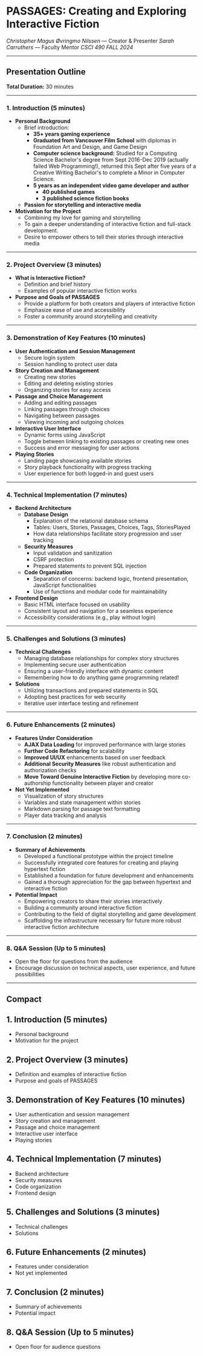 # PASSAGES: Creating and Exploring Interactive Fiction
*Christopher Magus Øvringmo Nilssen* —  Creator & Presenter
*Sarah Carruthers* — Faculty Mentor
*CSCI 490 FALL 2024*

---

## Presentation Outline

**Total Duration:** 30 minutes

---

### 1. Introduction (5 minutes)

- **Personal Background**
  - Brief introduction:
    - **35+ years gaming experience**
    - **Graduated from Vancouver Film School** with diplomas in Foundation Art and Design, and Game Design
    - **Computer science background:** Studied for a Computing Science Bachelor's degree from Sept 2016-Dec 2019 (actually failed Web Programming!), returned this Sept after five years of a Creative Writing Bachelor's to complete a Minor in Computer Science.
    - **5 years as an independent video game developer and author**
      - **40 published games**
      - **3 published science fiction books**
  - **Passion for storytelling and interactive media**
- **Motivation for the Project**
  - Combining my love for gaming and storytelling
  - To gain a deeper understanding of interactive fiction and full-stack development.
  - Desire to empower others to tell their stories through interactive media

---

### 2. Project Overview (3 minutes)

- **What is Interactive Fiction?**
  - Definition and brief history
  - Examples of popular interactive fiction works
- **Purpose and Goals of PASSAGES**
  - Provide a platform for both creators and players of interactive fiction
  - Emphasize ease of use and accessibility
  - Foster a community around storytelling and creativity

---

### 3. Demonstration of Key Features (10 minutes)

- **User Authentication and Session Management**
  - Secure login system
  - Session handling to protect user data
- **Story Creation and Management**
  - Creating new stories
  - Editing and deleting existing stories
  - Organizing stories for easy access
- **Passage and Choice Management**
  - Adding and editing passages
  - Linking passages through choices
  - Navigating between passages
  - Viewing incoming and outgoing choices
- **Interactive User Interface**
  - Dynamic forms using JavaScript
  - Toggle between linking to existing passages or creating new ones
  - Success and error messaging for user actions
- **Playing Stories**
  - Landing page showcasing available stories
  - Story playback functionality with progress tracking
  - User experience for both logged-in and guest users

---

### 4. Technical Implementation (7 minutes)

- **Backend Architecture**
  - **Database Design**
    - Explanation of the relational database schema
    - Tables: Users, Stories, Passages, Choices, Tags, StoriesPlayed
    - How data relationships facilitate story progression and user tracking
  - **Security Measures**
    - Input validation and sanitization
    - CSRF protection
    - Prepared statements to prevent SQL injection
  - **Code Organization**
    - Separation of concerns: backend logic, frontend presentation, JavaScript functionalities
    - Use of functions and modular code for maintainability
- **Frontend Design**
  - Basic HTML interface focused on usability
  - Consistent layout and navigation for a seamless experience
  - Accessibility considerations (e.g., play without login)

---

### 5. Challenges and Solutions (3 minutes)

- **Technical Challenges**
  - Managing database relationships for complex story structures
  - Implementing secure user authentication
  - Ensuring a user-friendly interface with dynamic content
  - Remembering how to do anything game programming related!
- **Solutions**
  - Utilizing transactions and prepared statements in SQL
  - Adopting best practices for web security
  - Iterative user interface testing and refinement

---

### 6. Future Enhancements (2 minutes)

- **Features Under Consideration**
  - **AJAX Data Loading** for improved performance with large stories
  - **Further Code Refactoring** for scalability
  - **Improved UI/UX** enhancements based on user feedback
  - **Additional Security Measures** like robust authentication and authorization checks
  - **Move Toward Genuine Interactive Fiction** by developing more co-authorship functionality between player and creator
- **Not Yet Implemented**
  - Visualization of story structures
  - Variables and state management within stories
  - Markdown parsing for passage text formatting
  - Player data tracking and analysis

---

### 7. Conclusion (2 minutes)

- **Summary of Achievements**
  - Developed a functional prototype within the project timeline
  - Successfully integrated core features for creating and playing hypertext fiction
  - Established a foundation for future development and enhancements
  - Gained a thorough appreciation for the gap between hypertext and interactive fiction
- **Potential Impact**
  - Empowering creators to share their stories interactively
  - Building a community around interactive fiction
  - Contributing to the field of digital storytelling and game development
  - Scaffolding the infrastructure necessary for future more robust interactive fiction architecture

---

### 8. Q&A Session (Up to 5 minutes)

- Open the floor for questions from the audience
- Encourage discussion on technical aspects, user experience, and future possibilities

---

## Compact
## 1. Introduction (5 minutes)
- Personal background
- Motivation for the project

## 2. Project Overview (3 minutes)
- Definition and examples of interactive fiction
- Purpose and goals of PASSAGES

## 3. Demonstration of Key Features (10 minutes)
- User authentication and session management
- Story creation and management
- Passage and choice management
- Interactive user interface
- Playing stories

## 4. Technical Implementation (7 minutes)
- Backend architecture
- Security measures
- Code organization
- Frontend design

## 5. Challenges and Solutions (3 minutes)
- Technical challenges
- Solutions

## 6. Future Enhancements (2 minutes)
- Features under consideration
- Not yet implemented

## 7. Conclusion (2 minutes)
- Summary of achievements
- Potential impact

## 8. Q&A Session (Up to 5 minutes)
- Open floor for audience questions